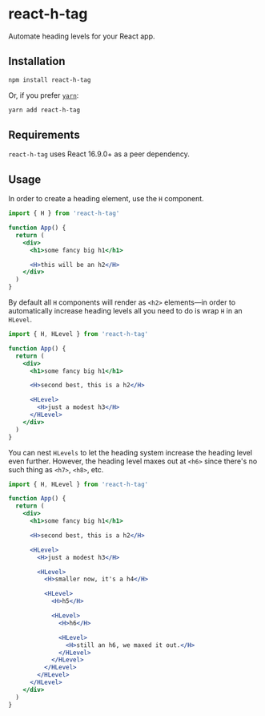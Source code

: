# react-h-tag

Automate heading levels for your React app.

## <!-- TODO: tags / chips (build, gzip, prettier, etc.) -->

## Installation

```bash
npm install react-h-tag
```

Or, if you prefer [`yarn`](https://yarnpkg.com):

```bash
yarn add react-h-tag
```

## Requirements

`react-h-tag` uses React 16.9.0+ as a peer dependency.

## Usage

In order to create a heading element, use the `H` component.

```jsx
import { H } from 'react-h-tag'

function App() {
  return (
    <div>
      <h1>some fancy big h1</h1>

      <H>this will be an h2</H>
    </div>
  )
}
```

By default all `H` components will render as `<h2>` elements—in order to automatically increase heading levels all you need to do is wrap `H` in an `HLevel`.

```jsx
import { H, HLevel } from 'react-h-tag'

function App() {
  return (
    <div>
      <h1>some fancy big h1</h1>

      <H>second best, this is a h2</H>

      <HLevel>
        <H>just a modest h3</H>
      </HLevel>
    </div>
  )
}
```

You can nest `HLevels` to let the heading system increase the heading level even further. However, the heading level maxes out at `<h6>` since there's no such thing as `<h7>`, `<h8>`, etc.

```jsx
import { H, HLevel } from 'react-h-tag'

function App() {
  return (
    <div>
      <h1>some fancy big h1</h1>

      <H>second best, this is a h2</H>

      <HLevel>
        <H>just a modest h3</H>

        <HLevel>
          <H>smaller now, it's a h4</H>

          <HLevel>
            <H>h5</H>

            <HLevel>
              <H>h6</H>

              <HLevel>
                <H>still an h6, we maxed it out.</H>
              </HLevel>
            </HLevel>
          </HLevel>
        </HLevel>
      </HLevel>
    </div>
  )
}
```
